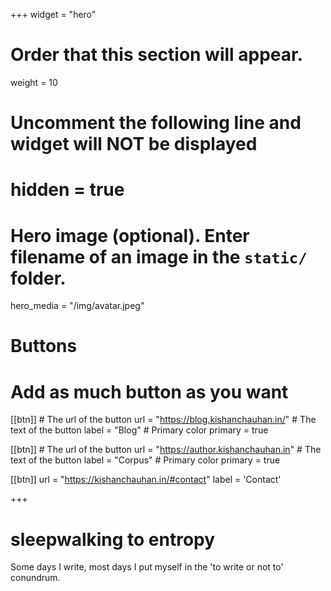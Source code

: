 +++
widget = "hero"
# Order that this section will appear.
weight = 10

# Uncomment the following line and widget will NOT be displayed
# hidden = true

# Hero image (optional). Enter filename of an image in the `static/` folder.
hero_media = "/img/avatar.jpeg"

# Buttons
# Add as much button as you want
[[btn]]
	# The url of the button
  url = "https://blog.kishanchauhan.in/"
	# The text of the button
  label = "Blog"
	# Primary color
	primary = true

[[btn]]
	# The url of the button
  url = "https://author.kishanchauhan.in"
	# The text of the button
  label = "Corpus"
	# Primary color
	primary = true

[[btn]]
  url = "https://kishanchauhan.in/#contact"
  label = 'Contact'

+++

# sleepwalking to **entropy**

Some days I write, most days I put myself in the 'to write or not to' conundrum.

